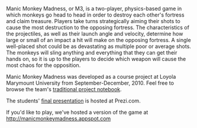 Manic Monkey Madness, or M3, is a two-player, physics-based game in which monkeys go head to head in order to destroy each other's fortress and claim treasure. Players take turns strategically aiming their shots to cause the most destruction to the opposing fortress. The characteristics of the projectiles, as well as their launch angle and velocity, determine how large or small of an impact a hit will make on the opposing fortress. A single well-placed shot could be as devastating as multiple poor or average shots. The monkeys will sling anything and everything that they can get their hands on, so it is up to the players to decide which weapon will cause the most chaos for the opposition.

Manic Monkey Madness was developed as a course project at Loyola Marymount University from September-December, 2010.  Feel free to browse the team's [traditional project notebook](http://code.google.com/p/manicmonkeymadness/wiki/Main_Page).

The students' [final presentation](http://prezi.com/dylrwxlsrlbz/m3-final-presentation/) is hosted at Prezi.com.

If you'd like to play, we've hosted a version of the game at http://manicmonkeymadness.appspot.com
